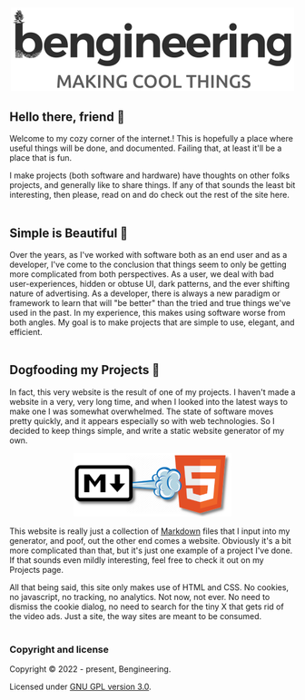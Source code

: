 ## 
<center><img src="images/bengineering_logo.png"></center>

## Hello there, friend 🤖
Welcome to my cozy corner of the internet.! This is hopefully a place where useful things will be done, and documented. Failing that, at least it'll be a place that is fun.

I make projects (both software and hardware) have thoughts on other folks projects, and generally like to share things. If any of that sounds the least bit interesting, then please, read on and do check out the rest of the site here.
<br/>
<br/>

## Simple is Beautiful 🌻
Over the years, as I've worked with software both as an end user and as a developer, I've come to the conclusion that things seem to only be getting more complicated from both perspectives. As a user, we deal with bad user-experiences, hidden or obtuse UI, dark patterns, and the ever shifting nature of advertising. As a developer, there is always a new paradigm or framework to learn that will "be better" than the tried and true things we've used in the past. In my experience, this makes using software worse from both angles. My goal is to make projects that are simple to use, elegant, and efficient.
<br/>
<br/>

## Dogfooding my Projects 🐶
In fact, this very website is the result of one of my projects. I haven't made a website in a very, very long time, and when I looked into the latest ways to make one I was somewhat overwhelmed. The state of software moves pretty quickly, and it appears especially so with web technologies. So I decided to keep things simple, and write a static website generator of my own.

<center><img src="images/markerator_logo_tiny.png"></center>

This website is really just a collection of [Markdown](https://en.wikipedia.org/wiki/Markdown) files that I input into my generator, and poof, out the other end comes a website. Obviously it's a bit more complicated than that, but it's just one example of a project I've done. If that sounds even mildly interesting, feel free to check it out on my Projects page.

All that being said, this site only makes use of HTML and CSS. No cookies, no javascript, no tracking, no analytics. Not now, not ever. No need to dismiss the cookie dialog, no need to search for the tiny X that gets rid of the video ads. Just a site, the way sites are meant to be consumed.
<br/>
<br/>

### Copyright and license
Copyright &copy; 2022 - present, Bengineering.

Licensed under [GNU GPL version 3.0](./LICENSE).
